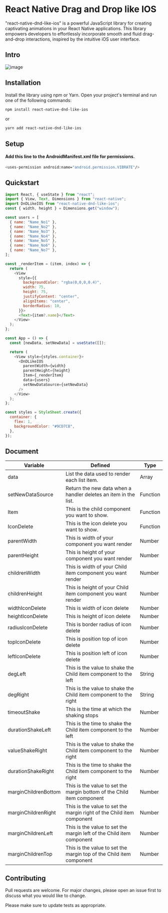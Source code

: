 # React Native Drag and Drop like IOS

"react-native-dnd-like-ios" is a powerful JavaScript library for creating captivating animations in your React Native applications. This library empowers developers to effortlessly incorporate smooth and fluid drag-and-drop interactions, inspired by the intuitive iOS user interface.

## Intro

![image](https://github.com/HarryDoan/react-native-dnd-like-ios/assets/87471806/471e4857-a26c-4a5b-9550-ca2cb7d3cd6f)

## Installation

Install the library using npm or Yarn. Open your project's terminal and run one of the following commands:

```bash
npm install react-native-dnd-like-ios

```

or

```bash
yarn add react-native-dnd-like-ios

```

## Setup

#### Add this line to the AndroidManifest.xml file for permissions.

```bash
<uses-permission android:name="android.permission.VIBRATE"/>

```

## Quickstart

```javascript
import React, { useState } from "react";
import { View, Text, Dimensions } from "react-native";
import DnDLikeIOS from "react-native-dnd-like-ios";
const { width, height } = Dimensions.get("window");

const users = [
  { name: "Name_No1" },
  { name: "Name_No2" },
  { name: "Name_No3" },
  { name: "Name_No4" },
  { name: "Name_No5" },
  { name: "Name_No6" },
  { name: "Name_No7" },
];

const _renderItem = (item, index) => {
  return (
    <View
      style={{
        backgroundColor: "rgba(0,0,0,0.4)",
        width: 75,
        height: 75,
        justifyContent: "center",
        alignItems: "center",
        borderRadius: 10,
      }}>
      <Text>{item?.name}</Text>
    </View>
  );
};

const App = () => {
  const [newData, setNewData] = useState([]);

  return (
    <View style={styles.container}>
      <DnDLikeIOS
        parentWidth={width}
        parentHeight={height}
        Item={_renderItem}
        data={users}
        setNewDataSource={setNewData}
      />
    </View>
  );
};

const styles = StyleSheet.create({
  container: {
    flex: 1,
    backgroundColor: "#9CD7CB",
  },
});
```

## Document

| Variable             | Defined                                                                | Type     |
| -------------------- | ---------------------------------------------------------------------- | -------- |
| data                 | List the data used to render each list item.                           | Array    |
| setNewDataSource     | Return the new data when a handler deletes an item in the list.        | Function |
| Item                 | This is the child component you want to show.                          | Function |
| IconDelete           | This is the icon delete you want to show.                              | Function |
| parentWidth          | This is width of your component you want render                        | Number   |
| parentHeight         | This is height of your component you want render                       | Number   |
| childrenWidth        | This is width of your Child item component you want render             | Number   |
| childrenHeight       | This is height of your Child item component you want render            | Number   |
| widthIconDelete      | This is width of icon delete                                           | Number   |
| heightIconDelete     | This is height of icon delete                                          | Number   |
| radiusIconDelete     | This is border radius of icon delete                                   | Number   |
| topIconDelete        | This is position top of icon delete                                    | Number   |
| leftIconDelete       | This is position left of icon delete                                   | Number   |
| degLeft              | This is the value to shake the Child item component to the left        | String   |
| degRight             | This is the value to shake the Child item component to the right       | String   |
| timeoutShake         | This is the time at which the shaking stops                            | Number   |
| durationShakeLeft    | This is the time to shake the Child item component to the left         | Number   |
| valueShakeRight      | This is the value to shake the Child item component to the right       | Number   |
| durationShakeRight   | This is the time to shake the Child item component to the right        | Number   |
| marginChildrenBottom | This is the value to set the margin bottom of the Child item component | Number   |
| marginChildrenRight  | This is the value to set the margin right of the Child item component  | Number   |
| marginChildrenLeft   | This is the value to set the margin left of the Child item component   | Number   |
| marginChildrenTop    | This is the value to set the margin top of the Child item component    | Number   |

## Contributing

Pull requests are welcome. For major changes, please open an issue first
to discuss what you would like to change.

Please make sure to update tests as appropriate.

